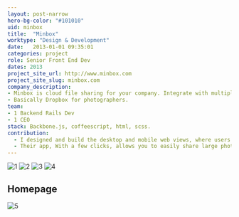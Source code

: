 ```yaml
---
layout: post-narrow
hero-bg-color: "#101010"
uid: minbox
title:  "Minbox"
worktype: "Design & Development"
date:   2013-01-01 09:35:01
categories: project
role: Senior Front End Dev
dates: 2013
project_site_url: http://www.minbox.com
project_site_slug: minbox.com
company_description:
- Minbox is cloud file sharing for your company. Integrate with multiple cloud services, upload files, and collaborate with your team.
- Basically Dropbox for photographers.
team:
- 1 Backend Rails Dev
- 1 CEO
stack: Backbone.js, coffeescript, html, scss.
contribution:
  - I designed and build the desktop and mobile web views, where users could browse, share and manage their visual assets.  I also built their original homepage.
  - Their app, With a few clicks, allows you to easily share large photos and galleries between users. In the background it crunches up large files into small chunks, uploads them and when ready to view alerts your recipients that the gallery can be viewed on Desktop / Mobile / Tablet – all through the same responsive web view. The users can then tag their favorites, download individual photos, whole galleries and share photos.
---
```


<div class="showcase">
  <img src="/img/minbox/1.jpg" alt="1">
  <img src="/img/minbox/2.jpg" alt="2">
  <img src="/img/minbox/3.jpg" alt="3">
  <img src="/img/minbox/4.jpg" alt="4">
  <h2>Homepage</h2>
  <img src="/img/minbox/5.jpg" alt="5">
</div>




